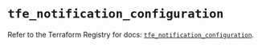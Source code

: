 # `tfe_notification_configuration`

Refer to the Terraform Registry for docs: [`tfe_notification_configuration`](https://registry.terraform.io/providers/hashicorp/tfe/0.57.1/docs/resources/notification_configuration).
